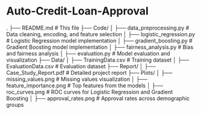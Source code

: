 # Auto-Credit-Loan-Approval
.
├── README.md                # This file
├── Code/
│   ├── data_preprocessing.py  # Data cleaning, encoding, and feature selection
│   ├── logistic_regression.py # Logistic Regression model implementation
│   ├── gradient_boosting.py   # Gradient Boosting model implementation
│   ├── fairness_analysis.py   # Bias and fairness analysis
│   ├── evaluation.py          # Model evaluation and visualization
├── Data/
│   ├── TrainingData.csv       # Training dataset
│   ├── EvaluationData.csv     # Evaluation dataset
├── Report/
│   ├── Case_Study_Report.pdf  # Detailed project report
├── Plots/
│   ├── missing_values.png     # Missing values visualization
│   ├── feature_importance.png # Top features from the models
│   ├── roc_curves.png         # ROC curves for Logistic Regression and Gradient Boosting
│   ├── approval_rates.png     # Approval rates across demographic groups
